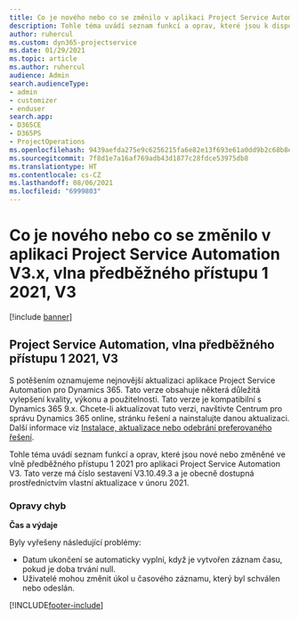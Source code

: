 ```yaml
---
title: Co je nového nebo co se změnilo v aplikaci Project Service Automation V3.x, vlna předběžného přístupu 1 2021, V3
description: Tohle téma uvádí seznam funkcí a oprav, které jsou k dispozici ve vlně předběžného přístupu 1 2021 pro aplikaci Project Service Automation V3.
author: ruhercul
ms.custom: dyn365-projectservice
ms.date: 01/29/2021
ms.topic: article
ms.author: ruhercul
audience: Admin
search.audienceType:
- admin
- customizer
- enduser
search.app:
- D365CE
- D365PS
- ProjectOperations
ms.openlocfilehash: 9439aefda275e9c6256215fa6e82e13f693e61a0dd9b2c68b8e5273eeac4d64b
ms.sourcegitcommit: 7f8d1e7a16af769adb43d1877c28fdce53975db8
ms.translationtype: HT
ms.contentlocale: cs-CZ
ms.lasthandoff: 08/06/2021
ms.locfileid: "6999803"
---
```

# <a name="whats-new-or-changed-in-project-service-automation-early-access-wave-1-2021-v3"></a>Co je nového nebo co se změnilo v aplikaci Project Service Automation V3.x, vlna předběžného přístupu 1 2021, V3

[!include [banner](../includes/psa-now-project-operations.md)]

## <a name="project-service-automation-early-access-wave-1-2021-v3"></a>Project Service Automation, vlna předběžného přístupu 1 2021, V3

S potěšením oznamujeme nejnovější aktualizaci aplikace Project Service Automation pro Dynamics 365. Tato verze obsahuje některá důležitá vylepšení kvality, výkonu a použitelnosti. Tato verze je kompatibilní s Dynamics 365 9.x. Chcete-li aktualizovat tuto verzi, navštivte Centrum pro správu Dynamics 365 online, stránku řešení a nainstalujte danou aktualizaci. Další informace viz [Instalace, aktualizace nebo odebrání preferovaného řešení](/power-platform/admin/install-remove-preferred-solution).

Tohle téma uvádí seznam funkcí a oprav, které jsou nové nebo změněné ve vlně předběžného přístupu 1 2021 pro aplikaci Project Service Automation V3. Tato verze má číslo sestavení V3.10.49.3 a je obecně dostupná prostřednictvím vlastní aktualizace v únoru 2021.


### <a name="bug-fixes"></a>Opravy chyb

**Čas a výdaje**

Byly vyřešeny následující problémy:

- Datum ukončení se automaticky vyplní, když je vytvořen záznam času, pokud je doba trvání null.
- Uživatelé mohou změnit úkol u časového záznamu, který byl schválen nebo odeslán.


[!INCLUDE[footer-include](../includes/footer-banner.md)]